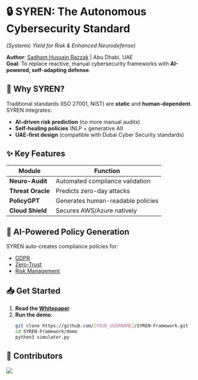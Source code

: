 # 🔒 SYREN: The Autonomous Cybersecurity Standard  
*(Systemic Yield for Risk & Enhanced Neurodefense)*  

**Author**: [Sadham Hussain Razzak](mailto:sadham001@gmail.com) | Abu Dhabi, UAE  
**Goal**: To replace reactive, manual cybersecurity frameworks with **AI-powered, self-adapting defense**.  


## 🚀 Why SYREN?  
Traditional standards (ISO 27001, NIST) are **static** and **human-dependent**. SYREN integrates:  
- **AI-driven risk prediction** (no more manual audits)  
- **Self-healing policies** (NLP + generative AI)  
- **UAE-first design** (compatible with Dubai Cyber Security standards)  

## ✨ Key Features  
| Module               | Function                          |  
|----------------------|-----------------------------------|  
| **Neuro-Audit**      | Automated compliance validation   |  
| **Threat Oracle**    | Predicts zero-day attacks         |  
| **PolicyGPT**        | Generates human-readable policies |  
| **Cloud Shield**     | Secures AWS/Azure natively        | 
 
## 🧠 AI-Powered Policy Generation  
SYREN auto-creates compliance policies for:  
- [GDPR](policies/GDPR-AI-Compliance.md)  
- [Zero-Trust](policies/Zero-Trust-AI-Adapter.yml)  
- [Risk Management](policies/AI-Risk-Management-Policy.md)  

## 📥 Get Started  
1. **Read the [Whitepaper](whitepaper/SYREN_Whitepaper_v1.pdf)**  
2. **Run the demo**:  
   ```bash
   git clone https://github.com/[YOUR_USERNAME]/SYREN-Framework.git
   cd SYREN-Framework/demo
   python3 simulator.py
## 🤝 Contributors  
<a href="https://github.com/sadham001/SYREN-Framework/graphs/contributors">  
  <img src="https://contrib.rocks/image?repo=sadham001/SYREN-Framework" />  
</a>  
